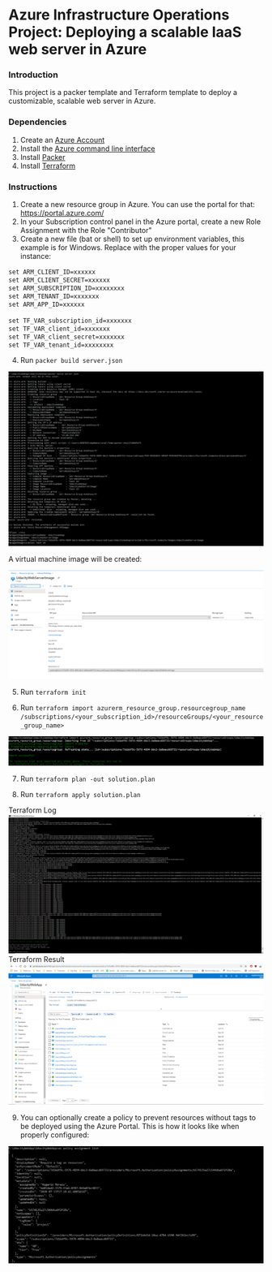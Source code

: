 # Azure Infrastructure Operations Project: Deploying a scalable IaaS web server in Azure

### Introduction
This project is a packer template and Terraform template to deploy a customizable, scalable web server in Azure.

### Dependencies
1. Create an [Azure Account](https://portal.azure.com) 
2. Install the [Azure command line interface](https://docs.microsoft.com/en-us/cli/azure/install-azure-cli?view=azure-cli-latest)
3. Install [Packer](https://www.packer.io/downloads)
4. Install [Terraform](https://www.terraform.io/downloads.html)

### Instructions
1. Create a new resource group in Azure. You can use the portal for that: https://portal.azure.com/
2. In your Subscription control panel in the Azure portal, create a new Role Assignment with the Role "Contributor"
3. Create a new file (bat or shell) to set up environment variables, this example is for Windows. Replace with the proper values for your instance:

```
set ARM_CLIENT_ID=xxxxxx
set ARM_CLIENT_SECRET=xxxxxx
set ARM_SUBSCRIPTION_ID=xxxxxxxx
set ARM_TENANT_ID=xxxxxxx
set ARM_APP_ID=xxxxxx

set TF_VAR_subscription_id=xxxxxxx
set TF_VAR_client_id=xxxxxxx
set TF_VAR_client_secret=xxxxxxx
set TF_VAR_tenant_id=xxxxxxxx
```

4. Run `packer build server.json`
<img src="/Screenshots/Packer Execution.png">

A virtual machine image will be created:

<img src="/Screenshots/Packer Result (created VM Image).png">

5. Run `terraform init`

6. Run `terraform import azurerm_resource_group.resourcegroup_name /subscriptions/<your_subscription_id>/resourceGroups/<your_resource_group_name>`
<img src="/Screenshots/Terraform import.png">


7. Run `terraform plan -out solution.plan`

8. Run `terraform apply solution.plan`

Terraform Log<br />
<img src="/Screenshots/Terraform apply execution log.png">
Terraform Result<br />
<img src="/Screenshots/Terraform apply execution result.png">

9. You can optionally create a policy to prevent resources without tags to be deployed using the Azure Portal. This is how it looks like when properly configured:

<img src="/Screenshots/Policy Assignment List.png">



